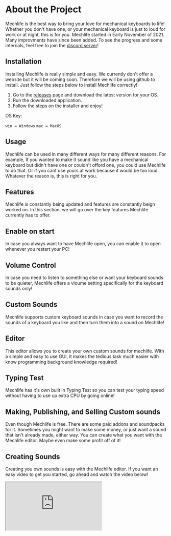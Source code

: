 # About the Project

Mechlife is the best way to bring your love for mechanical keyboards to life! Whether you don't have one, or your mechanical keyboard is just to loud for work or at night, this is for you. Mechlife started in Early November of 2021. Many improvments have since been added. To see the progress and some internals, feel free to join the [discord server](https://dsc.gg/mechlife)!

 ## Installation
 
 Installing Mechlife is really simple and easy. We currently don't offer a website but it will be coming soon. Therefore we will be using github to install. Just follow the steps below to install Mechlife correctly!
 
 1. Go to the [releases]() page and download the latest version for your OS.
 2. Run the downloaded application.
 3. Follow the steps on the installer and enjoy!

OS Key:

`win = Windows`
`mac = MacOS`

## Usage

Mechlife can be used in many different ways for many different reasons. For example, If you wanted to make it sound like you have a mechanical keyboard but didn't have one or couldn't offord one, you could use Mechlife to do that. Or if you cant use yours at work because it would be too loud. Whatever the reason is, this is right for you.

## Features

Mechlife is constantly being updated and features are constantly beign worked on. In this section, we will go over the key features Mechlife currently has to offer.

## Enable on start

In case you always want to have Mechlife open, you can enable it to open whenever you restart your PC!

## Volume Control

In case you need to listen to something else or want your keyboard sounds to be quieter, Mechlife offers a vloume setting specifically for the keyboard sounds only!

## Custom Sounds

Mechlife supports custom keyboard sounds in case you want to record the sounds of a keyboard you like and then turn them into a sound on Mechlife!

## Editor

This editor allows you to create your own custom sounds for mechlife. With a simple and easy to use GUI, it makes the tedious task much easier with know programming background knowledge required!

## Typing Test

Mechlife has it's own built in Typing Test so you can test your typing speed without having to use up extra CPU by going online!

## Making, Publishing, and Selling Custom sounds

Even though Mechlife is free. There are some paid addons and soundpacks for it. Sometimes you might want to make some money, or just want a sound that isn't already made, either way. You can create what you want with the Mechlife editor. Maybe even make some profit off of it!

## Creating Sounds

Creating you own sounds is easy with the Mechlife editor. If you want an easy video to get you started, go ahead and watch the video below!

<iframe src="https://youtube.com/">
  
## Distributing & Selling
  
  If you have created a Mechlife soundpack, and would like to either post it in the soundpack collection, or sell it, this section will help to get you started.
  
  ## Posting
  
  If you want to post your soundpack for free download on the soundpack collection, you can do so by following the steps below!
  
  1. Join the Mechlife [discord server](https://dsc.gg/mechlife).
  
  2. Verify & Read the rules.
  
  3. Go to the #custom-soundpacks channel.
  
  4. Post your soundpack in a .ZIP archive with your pack name and description.
  
  5. Wait until the next checking date until you get a DM froma moderator or admin that you soundpack will be added or not!
  
  ## Selling Soundpacks
  
  Selling soundpacks is easy. If you made a soundpack of premium quality and want to make some money off of your creation, this will get you started.
  
  ## The Methods
  
  The first method is selling through the Mechlife store. This is the best and easiest method possible! All you have to do is DM or email an admin with a request to sell your soundpack on the Mechlife store. He will then have you upload you soundpack with your name, description, and price. After that, he will then test it out and determine if the pack is of premium quality. If it is accepted you can expect your soundpack to be on the store within the next 2 weeks.
  
  Third Part is the second most popular method. The most popular third party website is gumroad, this allows you to post your soundpack with custom prices and bids. There is now real way to tell you guys how to do this so just read their tutorial idk.
  
## Downloading Soundpacks
  
  Downloading soundpacks from the Mechlife collection is simple! All you have to do is visit the [Soundpack collection](https://pdennsploit-softworks-llc.github.io/mechlife.github.io/soundpacks.htm), find the soundpack you want. Then download it and place it in the mechlife_custom folder. You can find the folder by right clicking the Mechlife icon and then choosing "Custom Folder".
  
# Credits
  
Made By [Payson Holmes](https://github.com/P-DennyGamingYT/)
  
&copy; 2022 - PDennSploit Softworks LLC
